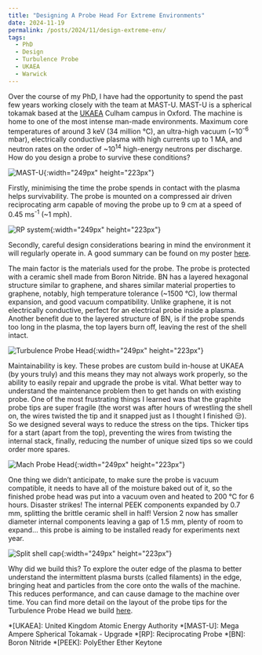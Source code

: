 ```yaml
---
title: "Designing A Probe Head For Extreme Environments"
date: 2024-11-19
permalink: /posts/2024/11/design-extreme-env/
tags:
  - PhD
  - Design
  - Turbulence Probe
  - UKAEA
  - Warwick
---
```


Over the course of my PhD, I have had the opportunity to spend the past few years working closely with the team at MAST-U. MAST-U is a spherical tokamak based at the [UKAEA](https://ccfe.ukaea.uk/programmes/mast-upgrade/) Culham campus in Oxford. The machine is home to one of the most intense man-made environments. Maximum core temperatures of around 3 keV (34 million °C), an ultra-high vacuum (~10<sup>-6</sup> mbar), electrically conductive plasma with high currents up to 1 MA, and neutron rates on the order of ~10<sup>14</sup> high-energy neutrons per discharge. How do you design a probe to survive these conditions?

![MAST-U](/images/MAST-U_picture_updated_smaller.jpg){:width="249px" height="223px"}

Firstly, minimising the time the probe spends in contact with the plasma helps survivability. The probe is mounted on a compressed air driven reciprocating arm capable of moving the probe up to 9 cm at a speed of 0.45 ms<sup>-1</sup> (~1 mph).

![RP system](/images/RP_CAD.png){:width="249px" height="223px"}

Secondly, careful design considerations bearing in mind the environment it will regularly operate in. A good summary can be found on my poster [here](/files/graphical_abstract_design_probe.pdf).

The main factor is the materials used for the probe. The probe is protected with a ceramic shell made from Boron Nitride. BN has a layered hexagonal structure similar to graphene, and shares similar material properties to graphene, notably, high temperature tolerance (~1500 °C), low thermal expansion, and good vacuum compatibility. Unlike graphene, it is  not electrically conductive, perfect for an electrical probe inside a plasma. Another benefit due to the layered structure of BN, is if the probe spends too long in the plasma, the top layers burn off, leaving the rest of the shell intact.

![Turbulence Probe Head](/images/turb-probe-size-photo.jpg){:width="249px" height="223px"}

Maintainability is key. These probes are custom build in-house at UKAEA (by yours truly) and this means they may not always work properly, so the ability to easily repair and upgrade the probe is vital. What better way to understand the maintenance problem then to get hands on with existing probe. One of the most frustrating things I learned was that the graphite probe tips are super fragile (the worst was after hours of wrestling the shell on, the wires twisted the tip and it snapped just as I thought I finished 😒). So we designed several ways to reduce the stress on the tips. Thicker tips for a start (apart from the top), preventing the wires from twisting the internal stack, finally, reducing the number of unique sized tips so we could order more spares.

![Mach Probe Head](/images/mach_probe_size_photo.jpg){:width="249px" height="223px"}

One thing we didn’t anticipate, to make sure the probe is vacuum compatible, it needs to have all of the moisture baked out of it, so the finished probe head was put into a vacuum oven and heated to 200 °C for 6 hours. Disaster strikes! The internal PEEK components expanded by 0.7 mm, splitting the brittle ceramic shell in half! Version 2 now has smaller diameter internal components leaving a gap of 1.5 mm, plenty of room to expand… this probe is aiming to be installed ready for experiments next year.

![Split shell cap](/images/turb-probe-shell-split.jpg){:width="249px" height="223px"}

Why did we build this? To explore the outer edge of the plasma to better understand the intermittent plasma bursts (called filaments) in the edge, bringing heat and particles from the core onto the walls of the machine. This reduces performance, and can cause damage to the machine over time. You can find more detail on the layout of the probe tips for the Turbulence Probe Head we build [here](/portfolio/turb-probe-array/).

*[UKAEA]: United Kingdom Atomic Energy Authority
*[MAST-U]: Mega Ampere Spherical Tokamak - Upgrade
*[RP]: Reciprocating Probe
*[BN]: Boron Nitride
*[PEEK]: PolyEther Ether Keytone
